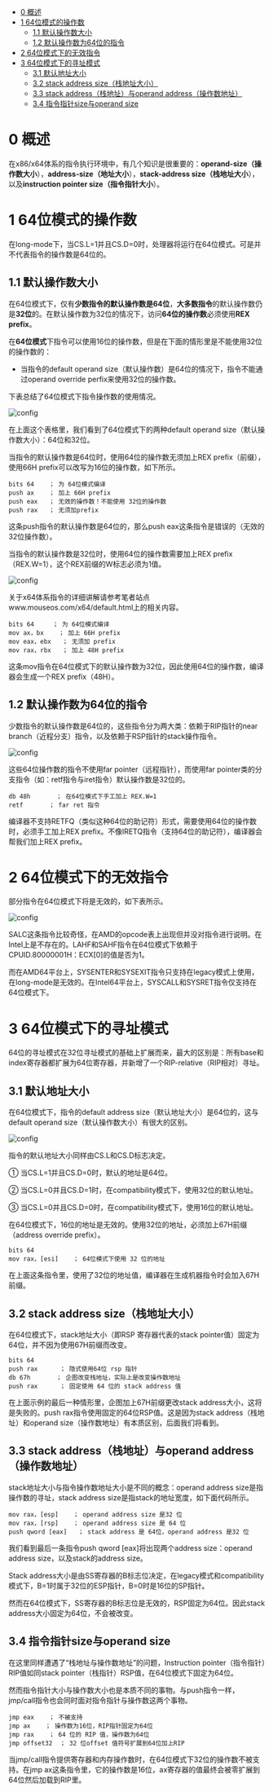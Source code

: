 
<!-- @import "[TOC]" {cmd="toc" depthFrom=1 depthTo=6 orderedList=false} -->

<!-- code_chunk_output -->

* [0 概述](#0-概述)
* [1 64位模式的操作数](#1-64位模式的操作数)
	* [1.1 默认操作数大小](#11-默认操作数大小)
	* [1.2 默认操作数为64位的指令](#12-默认操作数为64位的指令)
* [2 64位模式下的无效指令](#2-64位模式下的无效指令)
* [3 64位模式下的寻址模式](#3-64位模式下的寻址模式)
	* [3.1 默认地址大小](#31-默认地址大小)
	* [3.2 stack address size（栈地址大小）](#32-stack-address-size栈地址大小)
	* [3.3 stack address（栈地址）与operand address（操作数地址）](#33-stack-address栈地址与operand-address操作数地址)
	* [3.4 指令指针size与operand size](#34-指令指针size与operand-size)

<!-- /code_chunk_output -->

# 0 概述

在x86/x64体系的指令执行环境中，有几个知识是很重要的：**operand\-size（操作数大小**），**address\-size（地址大小**），**stack\-address size（栈地址大小**），以及**instruction pointer size（指令指针大小**）。

# 1 64位模式的操作数

在long\-mode下，当CS.L=1并且CS.D=0时，处理器将运行在64位模式。可是并不代表指令的操作数是64位的。

## 1.1 默认操作数大小

在64位模式下，仅有**少数指令的默认操作数是64位**，**大多数指令**的默认操作数仍是**32位**的。在默认操作数为32位的情况下，访问**64位的操作数**必须使用**REX prefix**。

在**64位模式**下指令可以使用16位的操作数，但是在下面的情形里是不能使用32位的操作数的：

- 当指令的default operand size（默认操作数）是64位的情况下，指令不能通过operand override perfix来使用32位的操作数。

下表总结了64位模式下指令操作数的使用情况。

![config](./images/22.png)

在上面这个表格里，我们看到了64位模式下的两种default operand size（默认操作数大小）：64位和32位。

当指令的默认操作数是64位时，使用64位的操作数无须加上REX prefix（前缀），使用66H prefix可以改写为16位的操作数，如下所示。

```assembly
bits 64    ； 为 64位模式编译
push ax    ； 加上 66H prefix
push eax   ； 无效的操作数！不能使用 32位的操作数
push rax   ； 无须加prefix
```

这条push指令的默认操作数是64位的，那么push eax这条指令是错误的（无效的32位操作数）。

当指令的默认操作数是32位时，使用64位的操作数需要加上REX prefix（REX.W=1），这个REX前缀的W标志必须为1值。

![config](./images/23.png)

关于x64体系指令的详细讲解请参考笔者站点www.mouseos.com/x64/default.html上的相关内容。

```assembly
bits 64     ； 为 64位模式编译
mov ax，bx    ； 加上 66H prefix
mov eax，ebx   ； 无须加 prefix
mov rax，rbx   ； 加上 48H prefix
```

这条mov指令在64位模式下的默认操作数为32位，因此使用64位的操作数，编译器会生成一个REX prefix（48H）。

## 1.2 默认操作数为64位的指令

少数指令的默认操作数是64位的，这些指令分为两大类：依赖于RIP指针的near branch（近程分支）指令，以及依赖于RSP指针的stack操作指令。

![config](./images/24.png)

这些64位操作数的指令不使用far pointer（远程指针），而使用far pointer类的分支指令（如：retf指令与iret指令）默认操作数是32位的。

```assembly
db 48h       ； 在64位模式下手工加上 REX.W=1
retf       ； far ret 指令
```

编译器不支持RETFQ（类似这种64位的助记符）形式，需要使用64位的操作数时，必须手工加上REX prefix。不像IRETQ指令（支持64位的助记符），编译器会帮我们加上REX prefix。

# 2 64位模式下的无效指令

部分指令在64位模式下将是无效的，如下表所示。

![config](./images/25.png)

SALC这条指令比较奇怪，在AMD的opcode表上出现但并没对指令进行说明。在Intel上是不存在的。LAHF和SAHF指令在64位模式下依赖于CPUID.80000001H：ECX[0]的值是否为1。

而在AMD64平台上，SYSENTER和SYSEXIT指令只支持在legacy模式上使用，在long\-mode是无效的。在Intel64平台上，SYSCALL和SYSRET指令仅支持在64位模式下。

# 3 64位模式下的寻址模式

64位的寻址模式在32位寻址模式的基础上扩展而来，最大的区别是：所有base和index寄存器都扩展为64位寄存器，并新增了一个RIP-relative（RIP相对）寻址。

## 3.1 默认地址大小

在64位模式下，指令的default address size（默认地址大小）是64位的，这与default operand size（默认操作数大小）有很大的区别。

![config](./images/26.png)

指令的默认地址大小同样由CS.L和CS.D标志决定。

① 当CS.L=1并且CS.D=0时，默认的地址是64位。

② 当CS.L=0并且CS.D=1时，在compatibility模式下，使用32位的默认地址。

③ 当CS.L=0并且CS.D=0时，在compatibility模式下，使用16位的默认地址。

在64位模式下，16位的地址是无效的。使用32位的地址，必须加上67H前缀（address override prefix）。

```assembly
bits 64
mov rax，[esi]    ； 64位模式下使用 32 位的地址
```

在上面这条指令里，使用了32位的地址值，编译器在生成机器指令时会加入67H前缀。

## 3.2 stack address size（栈地址大小）

在64位模式下，stack地址大小（即RSP 寄存器代表的stack pointer值）固定为64位，并不因为使用67H前缀而改变。

```assembly
bits 64
push rax      ； 隐式使用64位 rsp 指针
db 67h       ； 企图改变栈地址，实际上是改变操作数地址
push rax      ； 固定使用 64 位的 stack address 值
```

在上面示例的最后一种情形里，企图加上67H前缀更改stack address大小，这将是失败的。push rax指令使用固定的64位RSP值。这是因为stack address（栈地址）和operand size（操作数地址）有本质区别，后面我们将看到。

## 3.3 stack address（栈地址）与operand address（操作数地址）

stack地址大小与指令操作数地址大小是不同的概念：operand address size是指操作数的寻址，stack address size是指stack的地址宽度，如下面代码所示。

```assembly
mov rax，[esp]    ； operand address size 是32 位
mov rax，[rsp]    ； operand address size 是 64 位
push qword [eax]   ； stack address 是 64位，operand address 是32 位
```

我们看到最后一条指令push qword [eax]将出现两个address size：operand address size，以及stack的address size。

Stack address大小是由SS寄存器的B标志位决定，在legacy模式和compatibility模式下，B=1时属于32位的ESP指针，B=0时是16位的SP指针。

然而在64位模式下，SS寄存器的B标志位是无效的，RSP固定为64位。因此stack address大小固定为64位，不会被改变。

## 3.4 指令指针size与operand size

在这里同样遭遇了“栈地址与操作数地址”的问题，Instruction pointer（指令指针）RIP值如同stack pointer（栈指针）RSP值，在64位模式下固定为64位。

然而指令指针大小与操作数大小也是本质不同的事物。与push指令一样，jmp/call指令也会同时面对指令指针与操作数这两个事物。

```assembly
jmp eax    ； 不被支持
jmp ax    ； 操作数为16位，RIP指针固定为64位
jmp rax    ； 64 位的 RIP 值，操作数为64位
jmp offset32  ； 32 位offset 值符号扩展到64位加上RIP
```

当jmp/call指令提供寄存器和内存操作数时，在64位模式下32位的操作数不被支持。在jmp ax这条指令里，它的操作数是16位，ax寄存器的值最终会被零扩展到64位然后加载到RIP里。